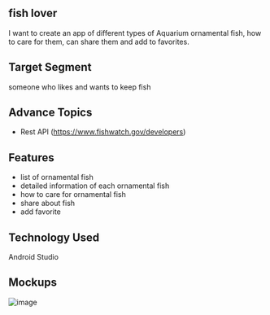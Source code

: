 ## fish lover
I want to create an app of different types of Aquarium ornamental fish, how to care for them, can share them and add to favorites.

## Target Segment
someone who likes and wants to keep fish

## Advance Topics
- Rest API (https://www.fishwatch.gov/developers)

## Features
- list of ornamental fish
- detailed information of each ornamental fish
- how to care for ornamental fish
- share about fish
- add favorite

## Technology Used
Android Studio

## Mockups
![image](https://user-images.githubusercontent.com/56779659/144639556-c0e1325d-5aac-4968-b93e-2af7fb3b2472.png)
